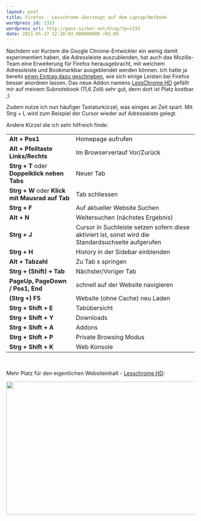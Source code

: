```yaml
---
layout: post
title: Firefox - Lesschrome überzeugt auf dem Laptop/Netbook
wordpress_id: 1333
wordpress_url: http://ganz-sicher.net/blog/?p=1333
date: 2011-05-27 12:20:03.000000000 +02:00
---
```

Nachdem vor Kurzem die Google Chrome-Entwickler ein wenig damit experimentiert haben, die Adressleiste auszublenden, hat auch das Mozilla-Team eine Erweiterung für Firefox herausgebracht, mit welchem Adressleiste und Bookmarkbar ausgeblendet werden können. Ich hatte ja bereits <a href="http://ganz-sicher.net/blog/tutorials-tipps/firefox-4-tipp-mehr-platz-ubersicht-mit-versteckten-toolbars/">einen Eintrag dazu geschrieben</a>, wie sich einige Leisten bei Firefox besser anordnen lassen. Das neue Addon namens <a href="https://addons.mozilla.org/en-US/firefox/addon/prospector-lessChrome-HD/">LessChrome HD</a> gefällt mir auf meinem Subnotebook (11,6 Zoll) sehr gut, denn dort ist Platz kostbar. ;)

<!--more-->Zudem nutze ich nun häufiger Tastaturkürzel, was einiges an Zeit spart. Mit Strg + L wird zum Beispiel der Cursor wieder auf Adressleiste gelegt.
Andere Kürzel die ich sehr hilfreich finde:
<table>
<tbody>
<tr>
<td><strong>Alt + Pos1</strong></td>
<td>Homepage aufrufen</td>
</tr>
<tr>
<td><strong> Alt + Pfeiltaste Links/Rechts</strong></td>
<td>Im Browserverlauf Vor/Zurück</td>
</tr>
<tr>
<td><strong> Strg + T</strong> oder <strong>Doppelklick neben Tabs</strong></td>
<td>Neuer Tab</td>
</tr>
<tr>
<td><strong> Strg + W</strong> oder <strong>Klick mit Mausrad auf Tab</strong></td>
<td>Tab schliessen</td>
</tr>
<tr>
<td><strong> Strg + F</strong></td>
<td>Auf aktueller Website Suchen</td>
</tr>
<tr>
<td><strong>Alt + N</strong></td>
<td>Weitersuchen (nächstes Ergebnis)</td>
</tr>
<tr>
<td><strong>Strg + J</strong></td>
<td>Cursor in Suchleiste setzen sofern diese aktiviert ist, sonst wird die Standardsuchseite aufgerufen</td>
</tr>
<tr>
<td><strong> Strg + H</strong></td>
<td>History in der Sidebar einblenden</td>
</tr>
<tr>
<td><strong>Alt + Tabzahl</strong></td>
<td>Zu Tab x springen</td>
</tr>
<tr>
<td><strong> Strg + (Shift) + Tab</strong></td>
<td>Nächster/Voriger Tab</td>
</tr>
<tr>
<td><strong>PageUp, PageDown / Pos1, End</strong></td>
<td>schnell auf der Website navigieren</td>
</tr>
<tr>
<td><strong>(Strg +) F5</strong></td>
<td>Website (ohne Cache) neu Laden</td>
</tr>
<tr>
<td><strong>Strg + Shift + E</strong></td>
<td>Tabübersicht</td>
</tr>
<tr>
<td><strong>Strg + Shift + Y</strong></td>
<td>Downloads</td>
</tr>
<tr>
<td><strong>Strg + Shift + A</strong></td>
<td>Addons</td>
</tr>
<tr>
<td><strong>Strg + Shift + P</strong></td>
<td>Private Browsing Modus</td>
</tr>
<tr>
<td><strong>Strg + Shift + K</strong></td>
<td>Web Konsole</td>
</tr>
</tbody>
</table>
&nbsp;

Mehr Platz für den eigentlichen Websiteinhalt - <a href="https://addons.mozilla.org/en-US/firefox/addon/prospector-lessChrome-HD/">Lesschrome HD</a>:

<a href="http://ganz-sicher.net/blog/wp-content/uploads/Lesschrome-Firefox.jpeg"><img src="http://ganz-sicher.net/blog/wp-content/uploads/Lesschrome-Firefox.jpeg" alt="" width="634" height="356" /></a>
